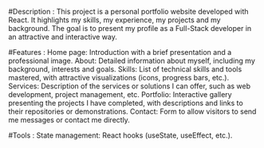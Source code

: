 #Description :
       This project is a personal portfolio website developed with React. 
       It highlights my skills, my experience, my projects and my background.
       The goal is to present my profile as a Full-Stack developer in an attractive and interactive way.


  
#Features :
      Home page: Introduction with a brief presentation and a professional image.
      About: Detailed information about myself, including my background, interests and goals.
      Skills: List of technical skills and tools mastered, with attractive visualizations (icons, progress bars, etc.).
      Services: Description of the services or solutions I can offer, such as web development, project management, etc.
      Portfolio: Interactive gallery presenting the projects I have completed, with descriptions and links to their repositories or demonstrations.
      Contact: Form to allow visitors to send me messages or contact me directly.



#Tools :
      State management: React hooks (useState, useEffect, etc.).
 

